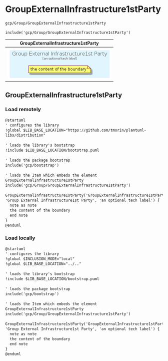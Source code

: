 # GroupExternalInfrastructure1stParty


```text
gcp/Group/GroupExternalInfrastructure1stParty
```

```text
include('gcp/Group/GroupExternalInfrastructure1stParty')
```



| GroupExternalInfrastructure1stParty |
| :---: |
| ![illustration for GroupExternalInfrastructure1stParty](../../gcp/Group/GroupExternalInfrastructure1stParty.Local.png) |




## GroupExternalInfrastructure1stParty

### Load remotely
```plantuml
@startuml
' configures the library
!global $LIB_BASE_LOCATION="https://github.com/tmorin/plantuml-libs/distribution"

' loads the library's bootstrap
!include $LIB_BASE_LOCATION/bootstrap.puml

' loads the package bootstrap
include('gcp/bootstrap')

' loads the Item which embeds the element GroupExternalInfrastructure1stParty
include('gcp/Group/GroupExternalInfrastructure1stParty')

GroupExternalInfrastructure1stParty('GroupExternalInfrastructure1stParty', 'Group External Infrastructure1st Party', 'an optional tech label') {
  note as note
  the content of the boundary
  end note
}
@enduml
```

### Load locally
```plantuml
@startuml
' configures the library
!global $INCLUSION_MODE="local"
!global $LIB_BASE_LOCATION="../.."

' loads the library's bootstrap
!include $LIB_BASE_LOCATION/bootstrap.puml

' loads the package bootstrap
include('gcp/bootstrap')

' loads the Item which embeds the element GroupExternalInfrastructure1stParty
include('gcp/Group/GroupExternalInfrastructure1stParty')

GroupExternalInfrastructure1stParty('GroupExternalInfrastructure1stParty', 'Group External Infrastructure1st Party', 'an optional tech label') {
  note as note
  the content of the boundary
  end note
}
@enduml
```

